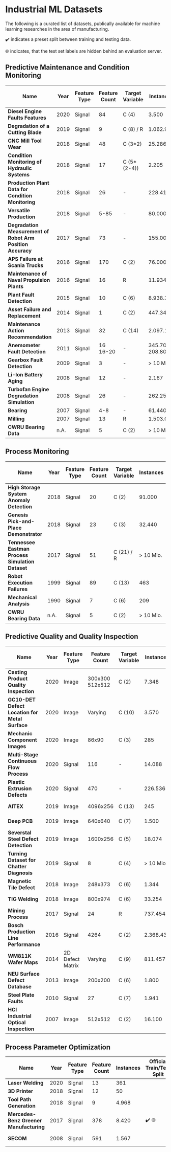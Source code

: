 # Industrial ML Datasets

The following is a curated list of datasets, publically available for machine learning researches in the area of manufacturing.

:heavy_check_mark: indicates a preset split between training and testing data.

:globe_with_meridians: indicates, that the test set labels are hidden behind an evaluation server.

## Predictive Maintenance and Condition Monitoring

 Name | Year | Feature Type | Feature Count | Target Variable | Instances | Official Train/Test Split | Data Source | Format | |
 ---- | ---- | ---- | ---- | ---- | ---- | ---- | ---- | ---- | ----
 **Diesel Engine Faults Features** | 2020 | Signal | 84 | C (4) | 3.500 |  | Synthetic | MAT |[Link](https://data.mendeley.com/datasets/k22zxz29kr/1)
 **Degradation of a Cutting Blade** | 2019 | Signal | 9 | C (8) / R | 1.062.912 |  | Real | CSV | [Link](https://www.kaggle.com/inIT-OWL/one-year-industrial-component-degradation)
 **CNC Mill Tool Wear** | 2018 | Signal | 48 | C (3*2) | 25.286 |  | Real | CSV | [Link](https://www.kaggle.com/shasun/tool-wear-detection-in-cnc-mill)
 **Condition Monitoring of Hydraulic Systems** | 2018 | Signal | 17 | C (5*(2-4)) | 2.205 |  | Real | Non-Standard | [Link](https://archive.ics.uci.edu/ml/datasets/Condition+monitoring+of+hydraulic+systems)
 **Production Plant Data for Condition Monitoring** | 2018 | Signal | 26 | - | 228.414 |  | Real | CSV | [Link](https://www.kaggle.com/inIT-OWL/production-plant-data-for-condition-monitoring)
 **Versatile Production** | 2018 | Signal | 5-85 | - | 80.000 |  | Real | CSV | [Link](https://www.kaggle.com/inIT-OWL/versatileproductionsystem)
 **Degradation Measurement of Robot Arm Position Accuracy** | 2017 | Signal | 73 | - | 155.000 |  | Real | CSV | [Link](https://www.nist.gov/el/intelligent-systems-division-73500/degradation-measurement-robot-arm-position-accuracy)
 **APS Failure at Scania Trucks** | 2016 | Signal | 170 | C (2) | 76.000 | :heavy_check_mark: | Real | CSV | [Link](https://archive.ics.uci.edu/ml/datasets/APS+Failure+at+Scania+Trucks)
 **Maintenance of Naval Propulsion Plants** | 2016 | Signal | 16 | R | 11.934 |  | Synthetic | Non-Standard | [Link](http://archive.ics.uci.edu/ml/datasets/Condition+Based+Maintenance+of+Naval+Propulsion+Plants)
 **Plant Fault Detection** | 2015 | Signal | 10 | C (6) | 8.938.370 |  | Real | CSV | [Link](https://github.com/robot007/PHM15)
 **Asset Failure and Replacement** | 2014 | Signal | 1 | C (2) | 447.341 | :heavy_check_mark: :globe_with_meridians: | Real | CSV | [Link](https://phmsociety.org/conference/annual-conference-of-the-phm-society/annual-conference-of-the-prognostics-and-health-management-society-2014/phm-data-challenge-2)
 **Maintenance Action Recommendation** | 2013 | Signal | 32 | C (14) | 2.097.152 | :heavy_check_mark: :globe_with_meridians: | Real | CSV | [Link](https://phmsociety.org/conference/annual-conference-of-the-phm-society/annual-conference-of-the-prognostics-and-health-management-society-2013/phm-data-challenge/)
 **Anemometer Fault Detection** | 2011 | Signal | 16 <br> 16-20 | - | 345.700 <br> 208.800 | :heavy_check_mark: :globe_with_meridians: | Real | Non-Standard | [Link](https://phmsociety.org/phm_competition/2011-phm-society-conference-data-challenge/)
 **Gearbox Fault Detection** | 2009 | Signal | 3 | - | > 10 Mio. |  | Real | CSV | [Link](https://c3.nasa.gov/dashlink/resources/997/)
 **Li-Ion Battery Aging** | 2008 | Signal | 12 | - | 2.167 |  | Real | MAT | [Link](https://c3.nasa.gov/dashlink/resources/133/)
 **Turbofan Engine Degradation Simulation** | 2008 | Signal | 26 | - | 262.256 | :heavy_check_mark: | Synthetic | Non-Standard | [Link](https://c3.nasa.gov/dashlink/resources/139/)
 **Bearing** | 2007 | Signal | 4-8 | - | 61.440 |  | Real | CSV | [Link](https://ti.arc.nasa.gov/tech/dash/groups/pcoe/prognostic-data-repository/)
 **Milling** | 2007 | Signal | 13 | R | 1.503.000 |  | Real | MAT | [Link](https://ti.arc.nasa.gov/tech/dash/groups/pcoe/prognostic-data-repository/)
 **CWRU Bearing Data** | n.A. | Signal | 5 | C (2) | > 10 Mio. |  | Real | MAT | [Link](https://csegroups.case.edu/bearingdatacenter)
 

## Process Monitoring

Name | Year | Feature Type | Feature Count | Target Variable | Instances | Official Train/Test Split | Data Source | Format | |
 ---- | ---- | ---- | ---- | ---- | ---- | ---- | ---- | ---- | ----
**High Storage System Anomaly Detection** | 2018 | Signal | 20 | C (2) | 91.000 |  | Synthetic | CSV | [Link](https://www.kaggle.com/inIT-OWL/high-storage-system-data-for-energy-optimization)
**Genesis Pick-and-Place Demonstrator** | 2018 | Signal | 23 | C (3) | 32.440 |  | Real | CSV | [Link](https://www.kaggle.com/inIT-OWL/genesis-demonstrator-data-for-machine-learning/home)
**Tennessee Eastman Process Simulation Dataset** | 2017 | Signal | 51 | C (21) / R | > 10 Mio. | :heavy_check_mark: | Synthetic | RData | [Link](https://dataverse.harvard.edu/dataset.xhtml?persistentId=doi:10.7910/DVN/6C3JR1)
**Robot Execution Failures** | 1999 | Signal | 89 | C (13) | 463 |  | Real | Non-Standard | [Link](http://archive.ics.uci.edu/ml/datasets/Robot+Execution+Failures)
**Mechanical Analysis** | 1990 | Signal | 7 | C (6) | 209 | :heavy_check_mark: | Real | MAT | [Link](http://archive.ics.uci.edu/ml/datasets/Mechanical+Analysis)
**CWRU Bearing Data** | n.A. | Signal | 5 | C (2) | > 10 Mio. |  | Real | MAT | [Link](https://csegroups.case.edu/bearingdatacenter)


## Predictive Quality and Quality Inspection

Name | Year | Feature Type | Feature Count | Target Variable | Instances | Official Train/Test Split | Data Source | Format | |
 ---- | ---- | ---- | ---- | ---- | ---- | ---- | ---- | ---- | ----
**Casting Product Quality Inspection** | 2020 | Image | 300x300 <br> 512x512 | C (2) | 7.348 | :heavy_check_mark: | Real | JPG | [Link](https://www.kaggle.com/ravirajsinh45/real-life-industrial-dataset-of-casting-product)
**GC10-DET Defect Location for Metal Surface** | 2020 | Image | Varying | C (10) | 3.570 |  | Real | JPG, XML | [Link](https://www.kaggle.com/zhangyunsheng/defects-class-and-location) 
**Mechanic Component Images** | 2020 | Image | 86x90 | C (3) | 285 |  | Real | PNG | [Link](https://www.kaggle.com/satishpaladi11/mechanic-component-images-normal-defected)
**Multi-Stage Continuous Flow Process** | 2020 | Signal | 116 | - | 14.088 |  | Real | CSV | [Link](https://www.kaggle.com/supergus/multistage-continuousflow-manufacturing-process/metadata)
**Plastic Extrusion Defects** | 2020 | Signal | 470 | - | 226.536 |  | Real | CSV | [Link](https://www.kaggle.com/podsyp/find-a-defect-in-the-production-extrusion-line/metadata)
**AITEX** | 2019 | Image | 4096x256 | C (13) | 245 |  | Real | PNG, Mask | [Link](https://www.aitex.es/afid)
**Deep PCB** | 2019 | Image | 640x640 | C (7) | 1.500 | :heavy_check_mark: | Real | JPG, Mask | [Link](https://github.com/Charmve/Surface-Defect-Detection/tree/master/DeepPCB)
**Severstal Steel Defect Detection** | 2019 | Image | 1600x256 | C (5) | 18.074 | :heavy_check_mark: :globe_with_meridians: | Real | JPG, CSV | [Link](https://www.kaggle.com/c/severstal-steel-defect-detection/overview)
**Turning Dataset for Chatter Diagnosis** | 2019 | Signal | 8 | C (4) | > 10 Mio. |  | Real | MAT | [Link](http://dx.doi.org/10.17632/hvm4wh3jzx.1)
**Magnetic Tile Defect** | 2018 | Image | 248x373 | C (6) | 1.344 |  | Real | JPG, PNG | [Link](https://github.com/abin24/Magnetic-tile-defect-datasets.)
**TIG Welding** | 2018 | Image | 800x974 | C (6) | 33.254 | :heavy_check_mark: | Real | PNG, JSON | [Link](https://www.kaggle.com/danielbacioiu/tig-aluminium-5083)
**Mining Process** | 2017 | Signal | 24 | R | 737.454 |  | Real | CSV | [Link](https://www.kaggle.com/edumagalhaes/quality-prediction-in-a-mining-process)
**Bosch Production Line Performance** | 2016 | Signal | 4264 | C (2) | 2.368.435 | :heavy_check_mark: :globe_with_meridians: | Real | CSV | [Link](https://www.kaggle.com/c/bosch-production-line-performance/overview)
**WM811K Wafer Maps** | 2014 | 2D Defect Matrix | Varying | C (9) | 811.457 |  | Real | MAT | [Link](http://mirlab.org/dataSet/public)
**NEU Surface Defect Database** | 2013 | Image | 200x200 | C (6) | 1.800 |  | Real | BMP, XML | [Link](http://faculty.neu.edu.cn/yunhyan/NEU_surface_defect_database.html)
**Steel Plate Faults** | 2010 | Signal | 27 | C (7) | 1.941 |  | Real | CSV | [Link](https://www.kaggle.com/uciml/faulty-steel-plates)
**HCI Industrial Optical Inspection** | 2007 | Image | 512x512 | C (2) | 16.100 | :heavy_check_mark: | Synthetic | PNG, Non-Standard | [Link](https://hci.iwr.uni-heidelberg.de/content/weakly-supervised-learning-industrial-optical-inspection)

## Process Parameter Optimization

 Name | Year | Feature Type | Feature Count | Instances | Official Train/Test Split | Data Source | Format | |
 ---- | ---- | ---- | ---- | ---- | ---- | ---- | ---- | ---- 
 **Laser Welding** | 2020 | Signal | 13 | 361 |  | Real | XLS | [Link](http://dx.doi.org/10.17632/2s5m3crbkd.2)
 **3D Printer** | 2018 | Signal | 12 | 50 |  | Real | CSV | [Link](https://www.kaggle.com/afumetto/3dprinter)
 **Tool Path Generation** | 2018 | Signal | 9 | 4.968 |  | Real | CSV | [Link](https://data.mendeley.com/datasets/smyg6cfwpk/1)
 **Mercedes-Benz Greener Manufacturing** | 2017 | Signal | 378 | 8.420 | :heavy_check_mark: :globe_with_meridians: | Real | CSV | [Link](https://www.kaggle.com/c/mercedes-benz-greener-manufacturing/data)
 **SECOM** | 2008 | Signal | 591 | 1.567 |  | Real | Non-Standard | [Link](http://archive.ics.uci.edu/ml/datasets/SECOM)

 
